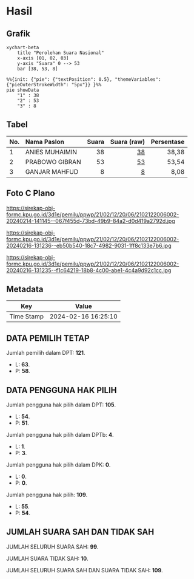 # Hasil

## Grafik

```mermaid
xychart-beta
    title "Perolehan Suara Nasional"
    x-axis [01, 02, 03]
    y-axis "Suara" 0 --> 53
    bar [38, 53, 8]
```

```mermaid
%%{init: {"pie": {"textPosition": 0.5}, "themeVariables": {"pieOuterStrokeWidth": "5px"}} }%%
pie showData
    "1" : 38
    "2" : 53
    "3" : 8
```

## Tabel

| No. | Nama Paslon    | Suara | Suara (raw) | Persentase |
|:--- |:-------------- | -----:| -----------:| ----------:|
| 1   | ANIES MUHAIMIN | 38    | [38][p-1]   | 38,38      |
| 2   | PRABOWO GIBRAN | 53    | [53][p-2]   | 53,54      |
| 3   | GANJAR MAHFUD  | 8     | [8][p-3]    | 8,08       |


[p-1]: https://github.com/gigit-pemilu/pemilu-2024/blob/main/pilpres/hitung-suara/sub/21-kepulauan-riau/sub/02-karimun/sub/12-belat/sub/2006-degong/sub/002-tps/sub/paslon-1.txt
[p-2]: https://github.com/gigit-pemilu/pemilu-2024/blob/main/pilpres/hitung-suara/sub/21-kepulauan-riau/sub/02-karimun/sub/12-belat/sub/2006-degong/sub/002-tps/sub/paslon-2.txt
[p-3]: https://github.com/gigit-pemilu/pemilu-2024/blob/main/pilpres/hitung-suara/sub/21-kepulauan-riau/sub/02-karimun/sub/12-belat/sub/2006-degong/sub/002-tps/sub/paslon-3.txt

## Foto C Plano

https://sirekap-obj-formc.kpu.go.id/3d1e/pemilu/ppwp/21/02/12/20/06/2102122006002-20240214-141145--067f455d-73bd-49b9-84a2-d0d419a2792d.jpg

https://sirekap-obj-formc.kpu.go.id/3d1e/pemilu/ppwp/21/02/12/20/06/2102122006002-20240216-131236--eb50b540-18c7-4982-9031-1ff8c133e7b6.jpg

https://sirekap-obj-formc.kpu.go.id/3d1e/pemilu/ppwp/21/02/12/20/06/2102122006002-20240216-131235--f1c64219-18b8-4c00-abe1-4c4a9d92c1cc.jpg


## Metadata

| Key        | Value               |
| ---------- | ------------------- |
| Time Stamp | 2024-02-16 16:25:10 |


## DATA PEMILIH TETAP

Jumlah pemilih dalam DPT: **121**.
 * L: **63**.
 * P: **58**.

## DATA PENGGUNA HAK PILIH

Jumlah pengguna hak pilih dalam DPT: **105**.
 * L: **54**.
 * P: **51**.

Jumlah pengguna hak pilih dalam DPTb: **4**.
 * L: **1**.
 * P: **3**.

Jumlah pengguna hak pilih dalam DPK: **0**.
 * L: **0**.
 * P: **0**.

Jumlah pengguna hak pilih: **109**.
 * L: **55**.
 * P: **54**.

## JUMLAH SUARA SAH DAN TIDAK SAH

JUMLAH SELURUH SUARA SAH: **99**.

JUMLAH SUARA TIDAK SAH: **10**.

JUMLAH SELURUH SUARA SAH DAN SUARA TIDAK SAH: **109**.


